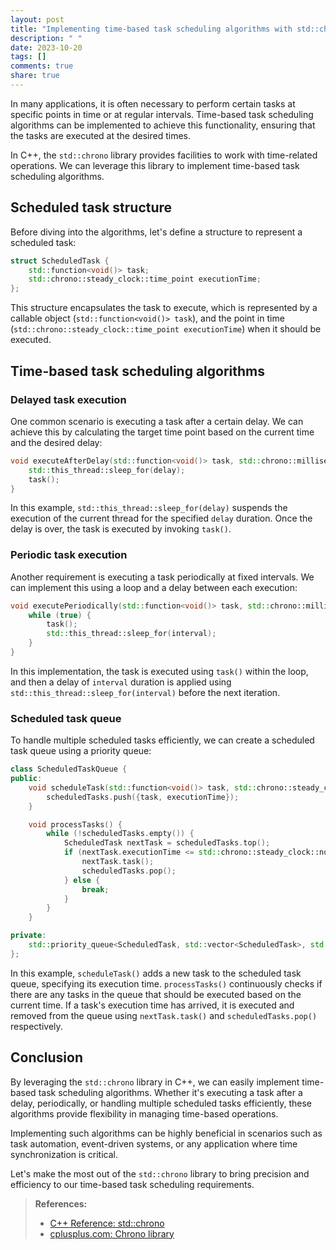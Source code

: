 ```yaml
---
layout: post
title: "Implementing time-based task scheduling algorithms with std::chrono"
description: " "
date: 2023-10-20
tags: []
comments: true
share: true
---
```


In many applications, it is often necessary to perform certain tasks at specific points in time or at regular intervals. Time-based task scheduling algorithms can be implemented to achieve this functionality, ensuring that the tasks are executed at the desired times.

In C++, the `std::chrono` library provides facilities to work with time-related operations. We can leverage this library to implement time-based task scheduling algorithms.

## Scheduled task structure

Before diving into the algorithms, let's define a structure to represent a scheduled task:

```cpp
struct ScheduledTask {
    std::function<void()> task;
    std::chrono::steady_clock::time_point executionTime;
};
```

This structure encapsulates the task to execute, which is represented by a callable object (`std::function<void()> task`), and the point in time (`std::chrono::steady_clock::time_point executionTime`) when it should be executed.

## Time-based task scheduling algorithms

### Delayed task execution

One common scenario is executing a task after a certain delay. We can achieve this by calculating the target time point based on the current time and the desired delay:

```cpp
void executeAfterDelay(std::function<void()> task, std::chrono::milliseconds delay) {
    std::this_thread::sleep_for(delay);
    task();
}
```

In this example, `std::this_thread::sleep_for(delay)` suspends the execution of the current thread for the specified `delay` duration. Once the delay is over, the task is executed by invoking `task()`.

### Periodic task execution

Another requirement is executing a task periodically at fixed intervals. We can implement this using a loop and a delay between each execution:

```cpp
void executePeriodically(std::function<void()> task, std::chrono::milliseconds interval) {
    while (true) {
        task();
        std::this_thread::sleep_for(interval);
    }
}
```

In this implementation, the task is executed using `task()` within the loop, and then a delay of `interval` duration is applied using `std::this_thread::sleep_for(interval)` before the next iteration.

### Scheduled task queue

To handle multiple scheduled tasks efficiently, we can create a scheduled task queue using a priority queue:

```cpp
class ScheduledTaskQueue {
public:
    void scheduleTask(std::function<void()> task, std::chrono::steady_clock::time_point executionTime) {
        scheduledTasks.push({task, executionTime});
    }

    void processTasks() {
        while (!scheduledTasks.empty()) {
            ScheduledTask nextTask = scheduledTasks.top();
            if (nextTask.executionTime <= std::chrono::steady_clock::now()) {
                nextTask.task();
                scheduledTasks.pop();
            } else {
                break;
            }
        }
    }

private:
    std::priority_queue<ScheduledTask, std::vector<ScheduledTask>, std::greater<>> scheduledTasks;
};
```

In this example, `scheduleTask()` adds a new task to the scheduled task queue, specifying its execution time. `processTasks()` continuously checks if there are any tasks in the queue that should be executed based on the current time. If a task's execution time has arrived, it is executed and removed from the queue using `nextTask.task()` and `scheduledTasks.pop()` respectively.

## Conclusion

By leveraging the `std::chrono` library in C++, we can easily implement time-based task scheduling algorithms. Whether it's executing a task after a delay, periodically, or handling multiple scheduled tasks efficiently, these algorithms provide flexibility in managing time-based operations.

Implementing such algorithms can be highly beneficial in scenarios such as task automation, event-driven systems, or any application where time synchronization is critical.

Let's make the most out of the `std::chrono` library to bring precision and efficiency to our time-based task scheduling requirements.

> **References:**
> - [C++ Reference: std::chrono](https://en.cppreference.com/w/cpp/chrono)
> - [cplusplus.com: Chrono library](http://www.cplusplus.com/reference/chrono/)